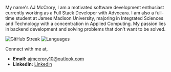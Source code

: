 My name's AJ McCrory,
I am a motivated software development enthusiast currently working as a Full Stack Developer with Advocara. 
I am also a full-time student at James Madison University, majoring in Integrated Sciences and Technology with a concentration in Applied Computing.
My passion lies in backend development and solving problems that don't want to be solved.

![GitHub Streak](http://github-profile-summary-cards.vercel.app/api/cards/profile-details?username=Ajmccrory&theme=nord_dark)
![Languages](http://github-profile-summary-cards.vercel.app/api/cards/repos-per-language?username=Ajmccrory&theme=nord_dark)

Connect with me at,
- **Email:** [ajmccrory10@outlook.com](ajmccrory10@outlook.com)
- **LinkedIn:** [Linkedin](https://www.linkedin.com/in/aj-mccrory)


